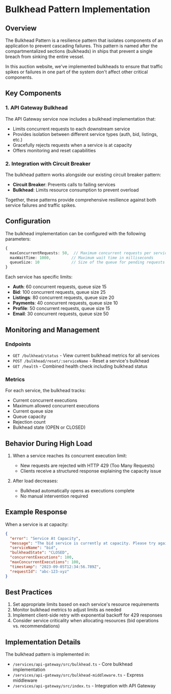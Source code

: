 # Bulkhead Pattern Implementation

## Overview

The Bulkhead Pattern is a resilience pattern that isolates components of an application to prevent cascading failures. This pattern is named after the compartmentalized sections (bulkheads) in ships that prevent a single breach from sinking the entire vessel.

In this auction website, we've implemented bulkheads to ensure that traffic spikes or failures in one part of the system don't affect other critical components.

## Key Components

### 1. API Gateway Bulkhead

The API Gateway service now includes a bulkhead implementation that:

- Limits concurrent requests to each downstream service
- Provides isolation between different service types (auth, bid, listings, etc.)
- Gracefully rejects requests when a service is at capacity
- Offers monitoring and reset capabilities

### 2. Integration with Circuit Breaker

The bulkhead pattern works alongside our existing circuit breaker pattern:

- **Circuit Breaker**: Prevents calls to failing services
- **Bulkhead**: Limits resource consumption to prevent overload

Together, these patterns provide comprehensive resilience against both service failures and traffic spikes.

## Configuration

The bulkhead implementation can be configured with the following parameters:

```typescript
{
  maxConcurrentRequests: 50,  // Maximum concurrent requests per service
  maxWaitTime: 1000,         // Maximum wait time in milliseconds
  queueSize: 10              // Size of the queue for pending requests
}
```

Each service has specific limits:

- **Auth**: 60 concurrent requests, queue size 15
- **Bid**: 100 concurrent requests, queue size 25
- **Listings**: 80 concurrent requests, queue size 20
- **Payments**: 40 concurrent requests, queue size 10
- **Profile**: 50 concurrent requests, queue size 15
- **Email**: 30 concurrent requests, queue size 50

## Monitoring and Management

### Endpoints

- `GET /bulkhead/status` - View current bulkhead metrics for all services
- `POST /bulkhead/reset/:serviceName` - Reset a service's bulkhead
- `GET /health` - Combined health check including bulkhead status

### Metrics

For each service, the bulkhead tracks:

- Current concurrent executions
- Maximum allowed concurrent executions
- Current queue size
- Queue capacity
- Rejection count
- Bulkhead state (OPEN or CLOSED)

## Behavior During High Load

1. When a service reaches its concurrent execution limit:

   - New requests are rejected with HTTP 429 (Too Many Requests)
   - Clients receive a structured response explaining the capacity issue
2. After load decreases:

   - Bulkhead automatically opens as executions complete
   - No manual intervention required

## Example Response

When a service is at capacity:

```json
{
  "error": "Service At Capacity",
  "message": "The bid service is currently at capacity. Please try again later.",
  "serviceName": "bid",
  "bulkheadState": "CLOSED",
  "concurrentExecutions": 100,
  "maxConcurrentExecutions": 100,
  "timestamp": "2023-09-05T12:34:56.789Z",
  "requestId": "abc-123-xyz"
}
```

## Best Practices

1. Set appropriate limits based on each service's resource requirements
2. Monitor bulkhead metrics to adjust limits as needed
3. Implement client-side retry with exponential backoff for 429 responses
4. Consider service criticality when allocating resources (bid operations vs. recommendations)

## Implementation Details

The bulkhead pattern is implemented in:

- `/services/api-gateway/src/bulkhead.ts` - Core bulkhead implementation
- `/services/api-gateway/src/bulkhead-middleware.ts` - Express middleware
- `/services/api-gateway/src/index.ts` - Integration with API Gateway
